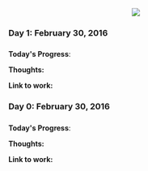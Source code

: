 <p align="center">
<img src="https://thumbs.gfycat.com/CostlyQualifiedIsabellineshrike-size_restricted.gif" border="0">
</p>

### Day 1: February 30, 2016 
##### 

**Today's Progress**: 

**Thoughts:** 

**Link to work:** 

### Day 0: February 30, 2016 
##### 

**Today's Progress**: 

**Thoughts:** 

**Link to work:** 
